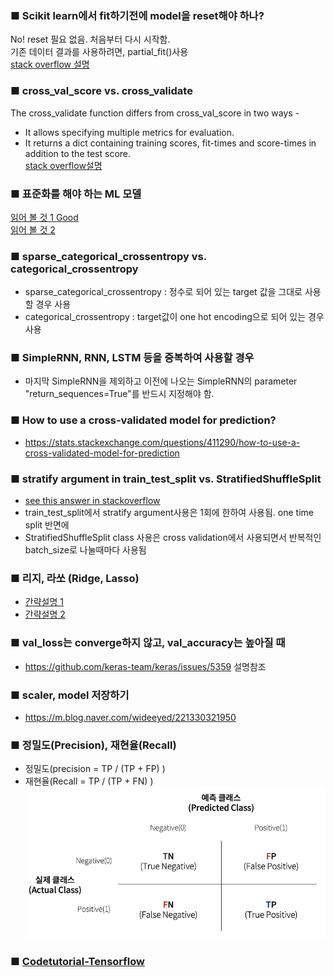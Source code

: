 ### ■ Scikit learn에서 fit하기전에 model을 reset해야 하나?
No! reset 필요 없음. 처음부터 다시 시작함. <br> 
기존 데이터 결과를 사용하려면, partial_fit()사용 <br>
[stack overflow 설명](https://stackoverflow.com/questions/49841324/what-does-calling-fit-multiple-times-on-the-same-model-do)

### ■ cross_val_score vs. cross_validate
The cross_validate function differs from cross_val_score in two ways -
* It allows specifying multiple metrics for evaluation.
* It returns a dict containing training scores, fit-times and score-times in addition to the test score. <br>
[stack overflow설명](https://datascience.stackexchange.com/questions/28441/what-is-the-difference-between-cross-validate-and-cross-val-score)

### ■ 표준화를 해야 하는 ML 모델
[읽어 볼 것 1 Good](https://www.listendata.com/2017/04/how-to-standardize-variable-in-regression.html) <br>
[읽어 볼 것 2](https://builtin.com/data-science/when-and-why-standardize-your-data)

### ■ sparse_categorical_crossentropy vs. categorical_crossentropy
* sparse_categorical_crossentropy : 정수로 되어 있는 target 값을 그대로 사용할 경우 사용
* categorical_crossentropy : target값이 one hot encoding으로 되어 있는 경우 사용

### ■ SimpleRNN, RNN, LSTM 등을 중복하여 사용할 경우
* 마지막 SimpleRNN을 제외하고 이전에 나오는 SimpleRNN의 parameter "return_sequences=True"를 반드시 지정해야 함.

### ■ How to use a cross-validated model for prediction?
* https://stats.stackexchange.com/questions/411290/how-to-use-a-cross-validated-model-for-prediction

### ■ stratify argument in train_test_split vs. StratifiedShuffleSplit
* [see this answer in stackoverflow](https://stackoverflow.com/questions/61299828/stratify-argument-in-train-test-split-vs-stratifiedshufflesplit)
* train_test_split에서 stratify argument사용은 1회에 한하여 사용됨. one time split 반면에
* StratifiedShuffleSplit class 사용은 cross validation에서 사용되면서 반복적인 batch_size로 나눌때마다 사용됨

### ■ 리지, 라쏘 (Ridge, Lasso)
* [간략설명 1](https://brunch.co.kr/@itschloe1/11)
* [간략설명 2](https://data-gardner.tistory.com/25)

### ■ val_loss는 converge하지 않고, val_accuracy는 높아질 때
* https://github.com/keras-team/keras/issues/5359  설명참조

### ■ scaler, model 저장하기
* https://m.blog.naver.com/wideeyed/221330321950

### ■ 정밀도(Precision), 재현율(Recall)
* 정밀도(precision = TP / (TP + FP) )
* 재현율(Recall = TP / (TP + FN) )
<img src="https://raw.githubusercontent.com/fasthill/My-gist/main/data/picture/confusion_matrix.png" width="800"/> <br>

### ■ [Codetutorial-Tensorflow](https://codetorial.net/tensorflow/index.html)
